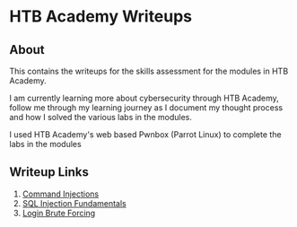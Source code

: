 # HTB Academy Writeups

## About

This contains the writeups for the skills assessment for the modules in HTB Academy.

I am currently learning more about cybersecurity through HTB Academy, follow me through my learning journey as I document my thought process and how I solved the various labs in the modules.

I used HTB Academy's web based Pwnbox (Parrot Linux) to complete the labs in the modules

## Writeup Links
1. [Command Injections](https://github.com/zyunrong/Writeups/blob/main/HTB%20Academy/Command%20Injections.md)
2. [SQL Injection Fundamentals](https://github.com/zyunrong/Writeups/blob/main/HTB%20Academy/SQL%20Injection%20Fundamentals.md)
3. [Login Brute Forcing](https://github.com/zyunrong/Writeups/blob/main/HTB%20Academy/Login%20Brute%20Forcing.md)

